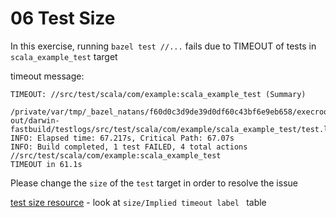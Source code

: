 # 06 Test Size

In this exercise, running `bazel test //...` fails due to TIMEOUT of tests in `scala_example_test` target

timeout message:
```
TIMEOUT: //src/test/scala/com/example:scala_example_test (Summary)
      /private/var/tmp/_bazel_natans/f60d0c3d9de39d0df60c43bf6e9eb658/execroot/__main__/bazel-out/darwin-fastbuild/testlogs/src/test/scala/com/example/scala_example_test/test.log
INFO: Elapsed time: 67.217s, Critical Path: 67.07s
INFO: Build completed, 1 test FAILED, 4 total actions
//src/test/scala/com/example:scala_example_test                         TIMEOUT in 61.1s
```

Please change the `size` of the `test` target in order to resolve the issue

[test size resource](https://docs.bazel.build/versions/master/test-encyclopedia.html#role-of-the-test-runner) - look at `size/Implied timeout label
` table
